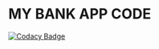 # MY BANK APP CODE


[![Codacy Badge](https://app.codacy.com/project/badge/Grade/47d91199286d4437813a5e0138721f1a)](https://www.codacy.com/gh/BuildForSDGCohort2/Team-224-Group-A-Frontend?utm_source=github.com&amp;utm_medium=referral&amp;utm_content=BuildForSDGCohort2/Team-224-Group-A-Frontend&amp;utm_campaign=Badge_Grade)
